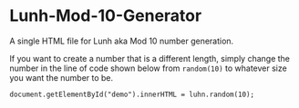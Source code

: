 # Lunh-Mod-10-Generator
A single HTML file for Lunh aka Mod 10 number generation.

If you want to create a number that is a different length, simply change the number in the line of code shown below from `random(10)` to whatever size you want the number to be. 

`document.getElementById("demo").innerHTML = luhn.random(10);`
